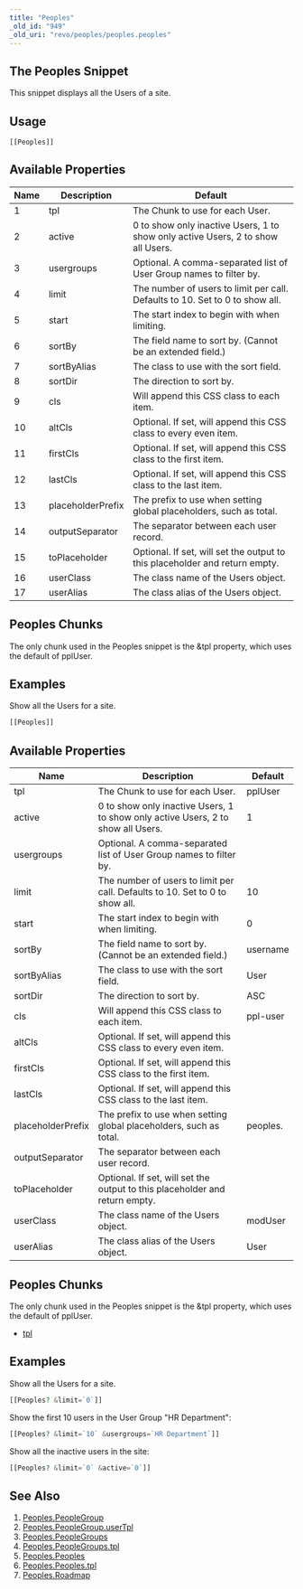 ```yaml
---
title: "Peoples"
_old_id: "949"
_old_uri: "revo/peoples/peoples.peoples"
---
```


## The Peoples Snippet 

This snippet displays all the Users of a site.

## Usage 


`[[Peoples]]`
## Available Properties 

| Name | Description | Default |
|------|-------------|---------|
| 1 | tpl | The Chunk to use for each User. | pplUser |
| 2 | active | 0 to show only inactive Users, 1 to show only active Users, 2 to show all Users. |
| 3 | usergroups | Optional. A comma-separated list of User Group names to filter by. |
| 4 | limit | The number of users to limit per call. Defaults to 10. Set to 0 to show all. |
| 5 | start | The start index to begin with when limiting. |
| 6 | sortBy | The field name to sort by. (Cannot be an extended field.) | username |
| 7 | sortByAlias | The class to use with the sort field. | User |
| 8 | sortDir | The direction to sort by. | ASC |
| 9 | cls | Will append this CSS class to each item. | ppl-user |
| 10 | altCls | Optional. If set, will append this CSS class to every even item. |
| 11 | firstCls | Optional. If set, will append this CSS class to the first item. |
| 12 | lastCls | Optional. If set, will append this CSS class to the last item. |
| 13 | placeholderPrefix | The prefix to use when setting global placeholders, such as total. | peoples. |
| 14 | outputSeparator | The separator between each user record. |
| 15 | toPlaceholder | Optional. If set, will set the output to this placeholder and return empty. |
| 16 | userClass | The class name of the Users object. | modUser |
| 17 | userAlias | The class alias of the Users object. | User |

## Peoples Chunks 

The only chunk used in the Peoples snippet is the &tpl property, which uses the default of pplUser.

## Examples 

Show all the Users for a site.

``` php 
[[Peoples]]
```

## Available Properties 

| Name | Description | Default |
|------|-------------|---------|
| tpl | The Chunk to use for each User. | pplUser |
| active | 0 to show only inactive Users, 1 to show only active Users, 2 to show all Users. | 1 |
| usergroups | Optional. A comma-separated list of User Group names to filter by. |  |
| limit | The number of users to limit per call. Defaults to 10. Set to 0 to show all. | 10 |
| start | The start index to begin with when limiting. | 0 |
| sortBy | The field name to sort by. (Cannot be an extended field.) | username |
| sortByAlias | The class to use with the sort field. | User |
| sortDir | The direction to sort by. | ASC |
| cls | Will append this CSS class to each item. | ppl-user |
| altCls | Optional. If set, will append this CSS class to every even item. |  |
| firstCls | Optional. If set, will append this CSS class to the first item. |  |
| lastCls | Optional. If set, will append this CSS class to the last item. |  |
| placeholderPrefix | The prefix to use when setting global placeholders, such as total. | peoples. |
| outputSeparator | The separator between each user record. |  |
| toPlaceholder | Optional. If set, will set the output to this placeholder and return empty. |  |
| userClass | The class name of the Users object. | modUser |
| userAlias | The class alias of the Users object. | User |

## Peoples Chunks 

The only chunk used in the Peoples snippet is the &tpl property, which uses the default of pplUser.

- [tpl](/extras/peoples/peoples.peoples/peoples.peoples.tpl "Peoples.Peoples.tpl")

## Examples 

Show all the Users for a site.

``` php 
[[Peoples? &limit=`0`]]
```

Show the first 10 users in the User Group "HR Department":

``` php 
[[Peoples? &limit=`10` &usergroups=`HR Department`]]
```

Show all the inactive users in the site:

``` php 
[[Peoples? &limit=`0` &active=`0`]]
```

## See Also 

1. [Peoples.PeopleGroup](/extras/peoples/peoples.peoplegroup)
  1. [Peoples.PeopleGroup.userTpl](/extras/peoples/peoples.peoplegroup/peoples.peoplegroup.usertpl)
2. [Peoples.PeopleGroups](/extras/peoples/peoples.peoplegroups)
  1. [Peoples.PeopleGroups.tpl](/extras/peoples/peoples.peoplegroups/peoples.peoplegroups.tpl)
3. [Peoples.Peoples](/extras/peoples/peoples.peoples)
  1. [Peoples.Peoples.tpl](/extras/peoples/peoples.peoples/peoples.peoples.tpl)
4. [Peoples.Roadmap](/extras/peoples/peoples.roadmap)